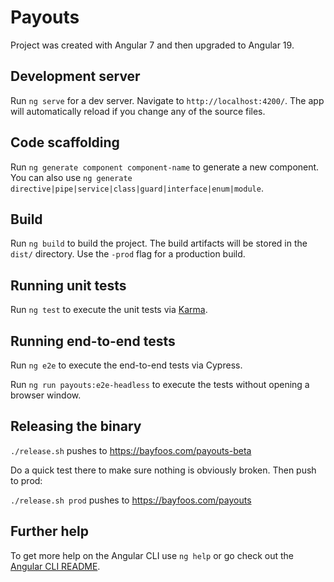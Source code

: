 # Payouts

Project was created with Angular 7 and then upgraded to Angular 19.

## Development server

Run `ng serve` for a dev server. Navigate to `http://localhost:4200/`. The app will automatically reload if you change any of the source files.

## Code scaffolding

Run `ng generate component component-name` to generate a new component. You can also use `ng generate directive|pipe|service|class|guard|interface|enum|module`.

## Build

Run `ng build` to build the project. The build artifacts will be stored in the `dist/` directory. Use the `-prod` flag for a production build.

## Running unit tests

Run `ng test` to execute the unit tests via [Karma](https://karma-runner.github.io).

## Running end-to-end tests

Run `ng e2e` to execute the end-to-end tests via Cypress.

Run `ng run payouts:e2e-headless` to execute the tests without opening a browser window.

## Releasing the binary

`./release.sh` pushes to https://bayfoos.com/payouts-beta

Do a quick test there to make sure nothing is obviously broken. Then push to prod:

`./release.sh prod` pushes to https://bayfoos.com/payouts

## Further help

To get more help on the Angular CLI use `ng help` or go check out the [Angular CLI README](https://github.com/angular/angular-cli/blob/master/README.md).
